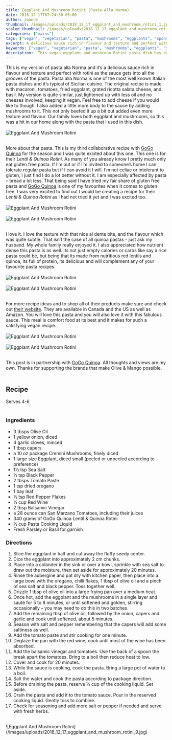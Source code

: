 ```yaml
---
title: Eggplant And Mushroom Rotini (Pasta Alla Norma)
date: 2018-12-17T07:24:30-05:00
author: Joanne
thumbnail: /images/uploads/2018_12_17_eggplant_and_mushroom_rotini_1.jpg
scaled_thumbnail: /images/uploads/2018_12_17_eggplant_and_mushroom_rotini_0.jpg
categories: ["mains"]
tags: ["vegan", "vegetarian", "pasta", "mushrooms", "eggplants", "sponsored"]
excerpt: A delicious sauce rich in flavour and texture and perfect with rotini
keywords: ["vegan", "vegetarian", "pasta", "mushrooms", "eggplants", "sponsored"]
description:  This vegan eggplant and mushroom Rotini pasta dish has delicious sauce rich in flavour and texture
---
```


This is my version of pasta alla Norma and it’s a delicious sauce rich in flavour and texture and perfect with rotini as the sauce gets into all the grooves of the pasta. Pasta alla Norma is one of the most well known Italian pasta dishes and it’s typical of Sicilian cuisine. The original recipe is made with macaroni, tomatoes, fried eggplant, grated ricotta salata cheese, and basil. My version is quite similar, just lightened up with less oil and no cheeses involved, keeping it vegan. Feel free to add cheese if you would like to though. I also added a little more body to the sauce by adding mushrooms to it. This not only beefed it up a bit but added even more texture and flavour. Our family loves both eggplant and mushrooms, so this was a hit in our home along with the pasta that I used in this dish.
</br>
</br>
![Eggplant And Mushroom Rotini](/images/uploads/2018_12_17_eggplant_and_mushroom_rotini_2.jpg)
</br>
</br>

More about that pasta. This is my third collaborative recipe with [GoGo Quinoa](https://www.gogoquinoa.com/) for the season and I was quite excited about this one. This one is for their _Lentil & Quinoa Rotini_. As many of you already know I pretty much only eat gluten free pasta. If I’m out or if I’m invited to someone’s home I can tolerate regular pasta but if I can avoid it I will. I’m not celiac or intolerant to gluten, I just find I do a lot better without it. I am especially affected by pasta – bread a lot less. That being said I have tried my fair share of gluten free pasta and [GoGo Quinoa](https://www.gogoquinoa.com/products/pasta/) is one of my favourites when it comes to gluten free. I was very excited to find out I would be creating a recipe for their _Lentil & Quinoa Rotini_ as I had not tried it yet and I was excited too.
</br>
</br>
![Eggplant And Mushroom Rotini](/images/uploads/2018_12_17_eggplant_and_mushroom_rotini_3.jpg)
</br>
</br>
![Eggplant And Mushroom Rotini](/images/uploads/2018_12_17_eggplant_and_mushroom_rotini_4.jpg)
</br>
</br>

I love it. I love the texture with that nice al dente bite, and the flavour which was quite subtle. That isn’t the case of all quinoa pastas - just ask my husband. My whole family really enjoyed it. I also appreciated how nutrient dense this pasta is as well. Its not just empty calories or carbs like say a rice pasta could be, but being that its made from nutritious red lentils and quinoa, its full of protein, its delicious and will complement any of your favourite pasta recipes.
</br>
</br>
![Eggplant And Mushroom Rotini](/images/uploads/2018_12_17_eggplant_and_mushroom_rotini_5.jpg)
</br>
</br>
![Eggplant And Mushroom Rotini](/images/uploads/2018_12_17_eggplant_and_mushroom_rotini_6.jpg)
</br>
</br>

For more recipe ideas and to shop all of their products make sure and check out [their website](https://www.gogoquinoa.com/). They are available in Canada and the US as well as Amazon. You will love this pasta and you will also love it with this fabulous sauce. This meal is comfort food at its best and it makes for such a satisfying vegan recipe.
</br>
</br>
![Eggplant And Mushroom Rotini](/images/uploads/2018_12_17_eggplant_and_mushroom_rotini_7.jpg)
</br>
</br>
![Eggplant And Mushroom Rotini](/images/uploads/2018_12_17_eggplant_and_mushroom_rotini_8.jpg)
</br>
</br>

This post is in partnership with [GoGo Quinoa](https://www.gogoquinoa.com/). All thoughts and views are my own. Thanks for supporting the brands that make Olive & Mango possible.
</br>
</br>

## Recipe
Serves 4-6
</br>
</br>

### Ingredients

* 3 tbsps Olive Oil
* 1 yellow onion, diced
* 4 garlic cloves, minced
* 1 tbsp capers
* a 10 oz package Cremini Mushrooms, finely diced
* 1 large size Eggplant, diced small (peeled or unpeeled according to preference)
* 1½ tsp Sea Salt
* ½ tsp Black Pepper
* 2 tbsps Tomato Paste
* 1 tsp dried oregano
* 1 bay leaf
* ½ tsp Red Pepper Flakes
* ½ cup Red Wine
* 2 tbsp Balsamic Vinegar
* a 28 ounce can San Marzano Tomatoes, including their juices
* 340 grams of GoGo Quinoa Lentil & Quinoa Rotini
* ½ cup Pasta Cooking Liquid
* Fresh Parsley or Basil for garnish

### Directions

1. Slice the eggplant in half and cut away the fluffy seedy center. 
2. Dice the eggplant into approximately 2 cm chunks. 
3. Place into a colander in the sink or over a bowl, sprinkle with sea salt to draw out the moisture, then set aside for approximately 20 minutes.
4. Rinse the aubergine and pat dry with kitchen paper, then place into a large bowl with the oregano, chilli flakes, 1 tbsp of olive oil and a pinch of sea salt and black pepper. Toss together well.
5. Drizzle 1 tbsp of olive oil into a large frying pan over a medium heat. 
6. Once hot, add the eggplant and the mushrooms in a single layer and sauté for 5 to 8 minutes, or until softened and golden, stirring occasionally – you may need to do this in two batches.
7. Add the remaining tbsp of olive oil, followed by the onion, capers and garlic and cook until softened, about 5 minutes.
8. Season with salt and pepper remembering that the capers will add some saltiness as well.
9. Add the tomato paste and stir cooking for one minute.
10. Deglaze the pan with the red wine; cook until most of the wine has been absorbed.
11. Add the balsamic vinegar and tomatoes. Use the back of a spoon the break apart the tomatoes. Bring to a boil then reduce heat to low. 
12. Cover and cook for 20 minutes.
13. While the sauce is cooking, cook the pasta. Bring a large pot of water to a boil. 
14. Salt the water and cook the pasta according to package direction.
15. Before draining the pasta, reserve ½ cup of the cooking liquid. Set aside.
16. Drain the pasta and add it to the tomato sauce. Pour in the reserved cooking liquid. Gently toss to combine.
17. Check for seasoning and add more salt or pepper if needed and serve with fresh herbs.

</br>
![Eggplant And Mushroom Rotini](/images/uploads/2018_12_17_eggplant_and_mushroom_rotini_9.jpg)
